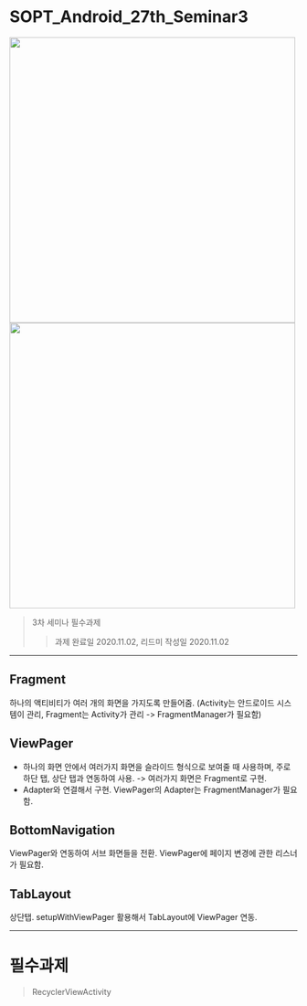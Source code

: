 # SOPT_Android_27th_Seminar3

<div>
	<img src="https://user-images.githubusercontent.com/46614405/97428763-cdc5ad00-1959-11eb-8eb9-00ecbc30a46e.gif", height=500>
	<img src="https://user-images.githubusercontent.com/46614405/97428955-15e4cf80-195a-11eb-8e1e-903c24d34433.jpg", height=500>
</div>

> 3차 세미나 필수과제
>> 과제 완료일 2020.11.02, 리드미 작성일 2020.11.02
------------

## Fragment ##
하나의 액티비티가 여러 개의 화면을 가지도록 만들어줌. (Activity는 안드로이드 시스템이 관리, Fragment는 Activity가 관리 -> FragmentManager가 필요함)
## ViewPager ##
* 하나의 화면 안에서 여러가지 화면을 슬라이드 형식으로 보여줄 때 사용하며, 주로 하단 탭, 상단 탭과 연동하여 사용. -> 여러가지 화면은 Fragment로 구현.
* Adapter와 연결해서 구현. ViewPager의 Adapter는 FragmentManager가 필요함.
## BottomNavigation ##
ViewPager와 연동하여 서브 화면들을 전환. ViewPager에 페이지 변경에 관한 리스너가 필요함.
## TabLayout ##
상단탭. setupWithViewPager 활용해서 TabLayout에 ViewPager 연동.


------------
# 필수과제 #
> RecyclerViewActivity

